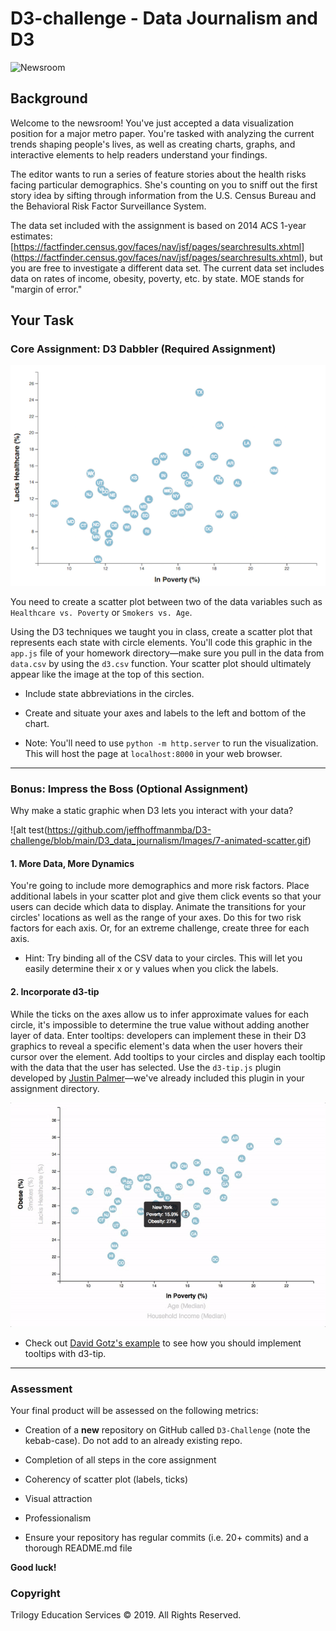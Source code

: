 # D3-challenge - Data Journalism and D3

![Newsroom](https://media.giphy.com/media/v2xIous7mnEYg/giphy.gif)

## Background

Welcome to the newsroom! You've just accepted a data visualization position for a major metro paper. 
You're tasked with analyzing the current trends shaping people's lives, as well as creating charts, 
graphs, and interactive elements to help readers understand your findings.

The editor wants to run a series of feature stories about the health risks facing particular demographics. 
She's counting on you to sniff out the first story idea by sifting through information from the U.S. Census Bureau 
and the Behavioral Risk Factor Surveillance System.

The data set included with the assignment is based on 2014 ACS 1-year estimates: 
[https://factfinder.census.gov/faces/nav/jsf/pages/searchresults.xhtml]
(https://factfinder.census.gov/faces/nav/jsf/pages/searchresults.xhtml), 
but you are free to investigate a different data set. 
The current data set includes data on rates of income, obesity, poverty, etc. by state. MOE stands for "margin of error."


## Your Task

### Core Assignment: D3 Dabbler (Required Assignment)

![alt test](https://github.com/jeffhoffmanmba/D3-challenge/blob/main/D3_data_journalism/Images/4-scatter.jpg)

You need to create a scatter plot between two of the data variables such as `Healthcare vs. Poverty` or `Smokers vs. Age`.

Using the D3 techniques we taught you in class, create a scatter plot that represents each state with circle elements. 
You'll code this graphic in the `app.js` file of your homework directory—make sure you pull in the data from `data.csv` 
by using the `d3.csv` function. Your scatter plot should ultimately appear like the image at the top of this section.

* Include state abbreviations in the circles.

* Create and situate your axes and labels to the left and bottom of the chart.

* Note: You'll need to use `python -m http.server` to run the visualization. This will host the page at `localhost:8000` in your web browser.

- - -

### Bonus: Impress the Boss (Optional Assignment)

Why make a static graphic when D3 lets you interact with your data?

![alt test(https://github.com/jeffhoffmanmba/D3-challenge/blob/main/D3_data_journalism/Images/7-animated-scatter.gif)

#### 1. More Data, More Dynamics

You're going to include more demographics and more risk factors. Place additional labels in your scatter plot 
and give them click events so that your users can decide which data to display. Animate the transitions for your circles' locations 
as well as the range of your axes. Do this for two risk factors for each axis. Or, for an extreme challenge, create three for each axis.

* Hint: Try binding all of the CSV data to your circles. This will let you easily determine their x or y values when you click the labels.

#### 2. Incorporate d3-tip

While the ticks on the axes allow us to infer approximate values for each circle, it's impossible to 
determine the true value without adding another layer of data. Enter tooltips: developers can implement these in their D3 graphics to reveal a specific element's data when the user hovers their cursor over the element. Add tooltips to your circles and display each tooltip with the data that the user has selected. Use the `d3-tip.js` plugin developed by [Justin Palmer](https://github.com/Caged)—we've already included this plugin in your assignment directory.

![alt test](https://github.com/jeffhoffmanmba/D3-challenge/blob/main/D3_data_journalism/Images/8-tooltip.gif)

* Check out [David Gotz's example](https://bl.ocks.org/davegotz/bd54b56723c154d25eedde6504d30ad7) to see how you should implement tooltips with d3-tip.

- - -

### Assessment

Your final product will be assessed on the following metrics:

* Creation of a **new** repository on GitHub called `D3-Challenge` (note the kebab-case). Do not add to an already existing repo.

* Completion of all steps in the core assignment

* Coherency of scatter plot (labels, ticks)

* Visual attraction

* Professionalism

* Ensure your repository has regular commits (i.e. 20+ commits) and a thorough README.md file

**Good luck!**

### Copyright

Trilogy Education Services © 2019. All Rights Reserved.


